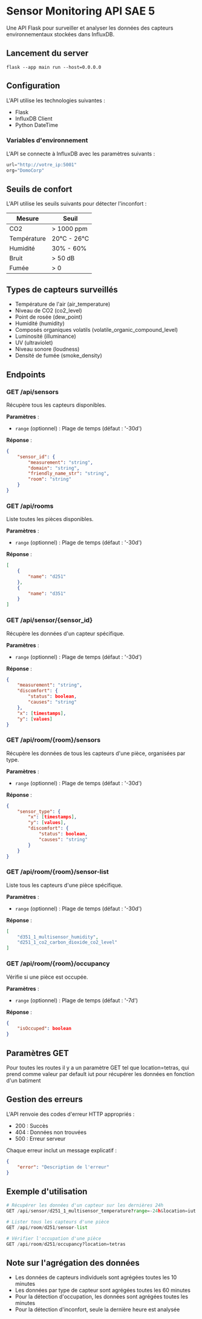 # Sensor Monitoring API SAE 5 

Une API Flask pour surveiller et analyser les données des capteurs environnementaux stockées dans InfluxDB.

## Lancement du server

```shell 
flask --app main run --host=0.0.0.0
```

## Configuration

L'API utilise les technologies suivantes :
- Flask
- InfluxDB Client
- Python DateTime

### Variables d'environnement
L'API se connecte à InfluxDB avec les paramètres suivants :
```python
url="http://votre_ip:5001"
org="DomoCorp"
```

## Seuils de confort

L'API utilise les seuils suivants pour détecter l'inconfort :

| Mesure | Seuil |
|--------|--------|
| CO2 | > 1000 ppm |
| Température | 20°C - 26°C |
| Humidité | 30% - 60% |
| Bruit | > 50 dB |
| Fumée | > 0 |

## Types de capteurs surveillés

- Température de l'air (air_temperature)
- Niveau de CO2 (co2_level)
- Point de rosée (dew_point)
- Humidité (humidity)
- Composés organiques volatils (volatile_organic_compound_level)
- Luminosité (illuminance)
- UV (ultraviolet)
- Niveau sonore (loudness)
- Densité de fumée (smoke_density)

## Endpoints

### GET /api/sensors
Récupère tous les capteurs disponibles.

**Paramètres** :
- `range` (optionnel) : Plage de temps (défaut : '-30d')

**Réponse** :
```json
{
    "sensor_id": {
        "measurement": "string",
        "domain": "string",
        "friendly_name_str": "string",
        "room": "string"
    }
}
```

### GET /api/rooms
Liste toutes les pièces disponibles.

**Paramètres** :
- `range` (optionnel) : Plage de temps (défaut : '-30d')

**Réponse** :
```json
[
    {
        "name": "d251"
    },
    {
        "name": "d351"
    }
]
```

### GET /api/sensor/{sensor_id}
Récupère les données d'un capteur spécifique.

**Paramètres** :
- `range` (optionnel) : Plage de temps (défaut : '-30d')

**Réponse** :
```json
{
    "measurement": "string",
    "discomfort": {
        "status": boolean,
        "causes": "string"
    },
    "x": [timestamps],
    "y": [values]
}
```

### GET /api/room/{room}/sensors
Récupère les données de tous les capteurs d'une pièce, organisées par type.

**Paramètres** :
- `range` (optionnel) : Plage de temps (défaut : '-30d')

**Réponse** :
```json
{
    "sensor_type": {
        "x": [timestamps],
        "y": [values],
        "discomfort": {
            "status": boolean,
            "causes": "string"
        }
    }
}
```

### GET /api/room/{room}/sensor-list
Liste tous les capteurs d'une pièce spécifique.

**Paramètres** :
- `range` (optionnel) : Plage de temps (défaut : '-30d')

**Réponse** :
```json
[
    "d351_1_multisensor_humidity",
    "d251_1_co2_carbon_dioxide_co2_level"
]
```

### GET /api/room/{room}/occupancy
Vérifie si une pièce est occupée.

**Paramètres** :
- `range` (optionnel) : Plage de temps (défaut : '-7d')

**Réponse** :
```json
{
    "isOccuped": boolean
}
```

## Paramètres GET 

Pour toutes les routes il y a un paramètre GET tel que location=tetras, qui prend comme valeur par default iut pour récupérer les données en fonction d'un batiment

## Gestion des erreurs

L'API renvoie des codes d'erreur HTTP appropriés :
- 200 : Succès
- 404 : Données non trouvées
- 500 : Erreur serveur

Chaque erreur inclut un message explicatif :
```json
{
    "error": "Description de l'erreur"
}
```

## Exemple d'utilisation

```python
# Récupérer les données d'un capteur sur les dernières 24h
GET /api/sensor/d251_1_multisensor_temperature?range=-24h&location=iut

# Lister tous les capteurs d'une pièce
GET /api/room/d251/sensor-list

# Vérifier l'occupation d'une pièce
GET /api/room/d251/occupancy?location=tetras
```

## Note sur l'agrégation des données

- Les données de capteurs individuels sont agrégées toutes les 10 minutes
- Les données par type de capteur sont agrégées toutes les 60 minutes
- Pour la détection d'occupation, les données sont agrégées toutes les minutes
- Pour la détection d'inconfort, seule la dernière heure est analysée